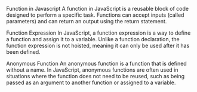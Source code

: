 Function in Javascript
    A function in JavaScript is a reusable block of code designed to perform a specific task. Functions can accept inputs (called parameters) and can return an output using the return statement.

Function Expression
    In JavaScript, a function expression is a way to define a function and assign it to a variable. Unlike a function declaration, the function expression is not hoisted, meaning it can only be used after it has been defined.

Anonymous Function
    An anonymous function is a function that is defined without a name. In JavaScript, anonymous functions are often used in situations where the function does not need to be reused, such as being passed as an argument to another function or assigned to a variable.